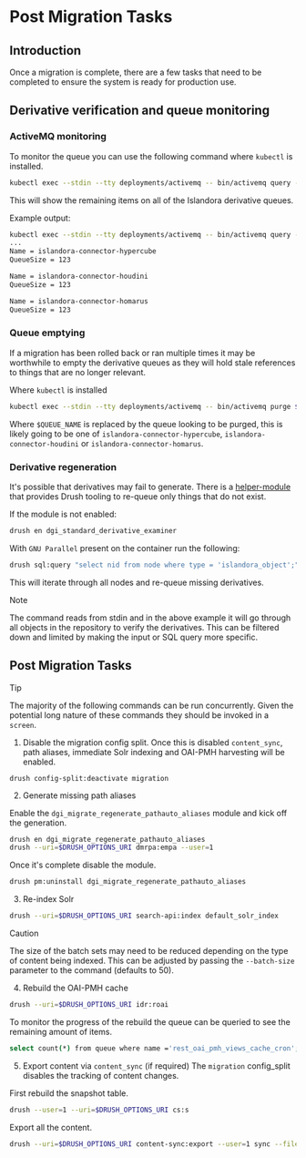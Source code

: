 # Post Migration Tasks

## Introduction
Once a migration is complete, there are a few tasks that need to be completed to
ensure the system is ready for production use.

## Derivative verification and queue monitoring

### ActiveMQ monitoring
To monitor the queue you can use the following command where `kubectl` is
installed.
```bash
kubectl exec --stdin --tty deployments/activemq -- bin/activemq query -QQueue=islandora* --view Name,QueueSize
```
This will show the remaining items on all of the Islandora derivative queues.

Example output:
```bash
kubectl exec --stdin --tty deployments/activemq -- bin/activemq query -QQueue=islandora* --view Name,QueueSize
...
Name = islandora-connector-hypercube
QueueSize = 123

Name = islandora-connector-houdini
QueueSize = 123

Name = islandora-connector-homarus
QueueSize = 123
```

### Queue emptying
If a migration has been rolled back or ran multiple times it may be worthwhile
to empty the derivative queues as they will hold stale references to things that
are no longer relevant.

Where `kubectl` is installed
```bash
kubectl exec --stdin --tty deployments/activemq -- bin/activemq purge $QUEUE_NAME
```

Where `$QUEUE_NAME` is replaced by the queue looking to be purged, this is
likely going to be one of `islandora-connector-hypercube`,
`islandora-connector-houdini` or `islandora-connector-homarus`.

### Derivative regeneration
It's possible that derivatives may fail to generate. There is a
[helper-module][standard-derivative-examiner] that provides Drush tooling to
re-queue only things that do not exist. 

If the module is not enabled:
```bash
drush en dgi_standard_derivative_examiner
```

With `GNU Parallel` present on the container run the following:
```bash
drush sql:query "select nid from node where type = 'islandora_object';" | parallel --pipe --max-args 100 -j2 drush --uri=$DRUSH_OPTIONS_URI dgi-standard-derivative-examiner:derive --user=1
```

This will iterate through all nodes and re-queue missing derivatives.

> [!NOTE]
> The command reads from stdin and in the above example it will go through all
> objects in the repository to verify the derivatives. This can be filtered
> down and limited by making the input or SQL query more specific.


## Post Migration Tasks

> [!TIP]
> The majority of the following commands can be run concurrently. Given the
> potential long nature of these commands they should be invoked in a `screen`.

1. Disable the migration config split.
Once this is disabled `content_sync`, path aliases, immediate Solr indexing and
OAI-PMH harvesting will be enabled.

```
drush config-split:deactivate migration
```

2. Generate missing path aliases

Enable the `dgi_migrate_regenerate_pathauto_aliases` module and kick off the
generation.
```bash
drush en dgi_migrate_regenerate_pathauto_aliases
drush --uri=$DRUSH_OPTIONS_URI dmrpa:empa --user=1
```

Once it's complete disable the module.
```bash
drush pm:uninstall dgi_migrate_regenerate_pathauto_aliases
```

3. Re-index Solr

```bash
drush --uri=$DRUSH_OPTIONS_URI search-api:index default_solr_index
```
> [!CAUTION]
> The size of the batch sets may need to be reduced depending on the type of
> content being indexed. This can be adjusted by passing the `--batch-size`
> parameter to the command (defaults to 50).

4. Rebuild the OAI-PMH cache
```bash
drush --uri=$DRUSH_OPTIONS_URI idr:roai
```

To monitor the progress of the rebuild the queue can be queried to see the
remaining amount of items.
```bash
select count(*) from queue where name ='rest_oai_pmh_views_cache_cron';
```

5. Export content via `content_sync` (if required)
The `migration` config_split disables the tracking of content changes. 

First rebuild the snapshot table.
```bash
drush --user=1 --uri=$DRUSH_OPTIONS_URI cs:s
```

Export all the content.
```bash
drush --uri=$DRUSH_OPTIONS_URI content-sync:export --user=1 sync --files=none --entity-types=node
```

[standard-derivative-examiner]: https://github.com/discoverygarden/dgi_standard_derivative_examiner
